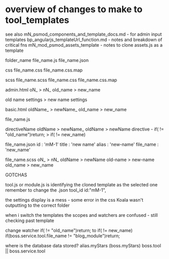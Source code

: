 # overview of changes to make to tool_templates

see also 
mN_psmod_components_and_template_docs.md - for admin input templates
bp_angularjs_templateUrl_function.md - notes and breakdown of critical fns
mN_mod_psmod_assets_template - notes to clone assets.js as a template

folder_name
file_name.js
file_name.json

css
file_name.css
file_name.css.map

scss
file_name.scss
file_name.css
file_name.css.map

admin.html
oN_ > nN_
old_name > new_name

old name settings > new name settings

basic.html
oldName_ > newName_
old_name > new_name

file_name.js

directiveName
oldName > newName_
oldName > newName 
directive - if( != "old_name")return; > if( != new_name)

file_name.json
id : 'mM-1'
title : 'new name'
alias : 'new-name'
file_name : 'new_name'

file_name.scss
oN_ > nN_
oldName > newName
old-name > new-name
old_name > new_name

GOTCHAS

tool.js or module.js is identifying the cloned template as the selected one
remember to change the .json tool_id id:"mM-1",

the settings display is a mess - some error in the css
Koala wasn't outputting to the correct folder

when i switch the templates the scopes and watchers are confused - still checking past template

change watcher if( != "old_name")return; to if( != new_name)
if(boss.service.tool.file_name != "blog_module")return;

where is the database data stored?
alias.myStars (boss.myStars)
boss.tool || boss.service.tool

